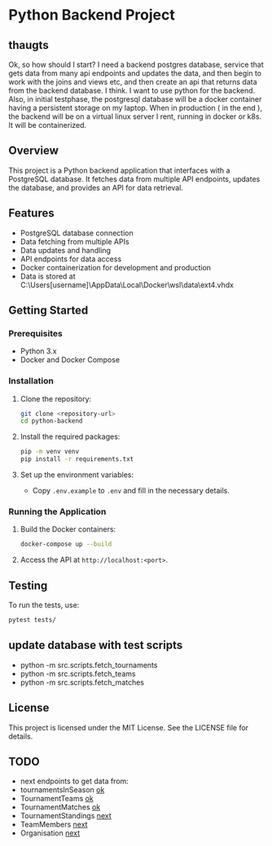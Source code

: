 # Python Backend Project
## thaugts
Ok, so how should I start? I need a backend postgres database, service that gets data from many api endpoints and updates the data, and then begin to work with the joins and views etc, and then create an api that returns data from the backend database. I think. I want to use python for the backend. Also, in initial testphase, the postgresql database will be a docker container having a persistent storage on my laptop. When in production ( in the end ), the backend will be on a virtual linux server I rent, running in docker or k8s. It will be containerized.

## Overview
This project is a Python backend application that interfaces with a PostgreSQL database. It fetches data from multiple API endpoints, updates the database, and provides an API for data retrieval.

## Features
- PostgreSQL database connection
- Data fetching from multiple APIs
- Data updates and handling
- API endpoints for data access
- Docker containerization for development and production
- Data is stored at C:\Users\[username]\AppData\Local\Docker\wsl\data\ext4.vhdx

## Getting Started

### Prerequisites
- Python 3.x
- Docker and Docker Compose

### Installation
1. Clone the repository:
   ```bash
   git clone <repository-url>
   cd python-backend
   ```

2. Install the required packages:
   ```bash
   pip -m venv venv
   pip install -r requirements.txt
   ```

3. Set up the environment variables:
   - Copy `.env.example` to `.env` and fill in the necessary details.

### Running the Application
1. Build the Docker containers:
   ```bash
   docker-compose up --build
   ```

2. Access the API at `http://localhost:<port>`.

## Testing
To run the tests, use:
```bash
pytest tests/
```

## update database with test scripts
- python -m src.scripts.fetch_tournaments
- python -m src.scripts.fetch_teams
- python -m src.scripts.fetch_matches


## License
This project is licensed under the MIT License. See the LICENSE file for details.


## TODO
- next endpoints to get data from:
- tournamentsInSeason [ok](https://sf34-terminlister-prod-app.azurewebsites.net/ta/Tournament/Season/201036)
- TournamentTeams [ok](https://sf34-terminlister-prod-app.azurewebsites.net/ta/TournamentTeams/?tournamentId={{tournamentId}})
- TournamentMatches [ok](https://sf34-terminlister-prod-app.azurewebsites.net/ta/TournamentMatches/?tournamentId={{tournamentId}})
- TournamentStandings [next](https://sf34-terminlister-prod-app.azurewebsites.net/ta/TournamentStandings/?tournamentId={{tournamentId}})
- TeamMembers [next](https://sf34-terminlister-prod-app.azurewebsites.net/ta/TeamMembers/{{teamId}})
- Organisation [next](https://sf34-terminlister-prod-app.azurewebsites.net/org/Organisation?orgIds={{orgId}})